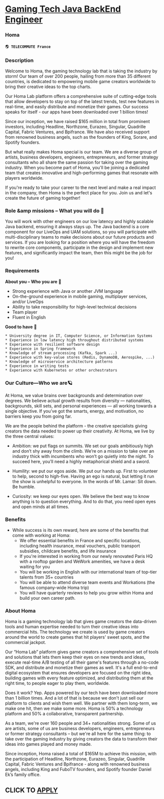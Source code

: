 # [Gaming Tech Java BackEnd Engineer](https://www.remotewlb.com/apply/gaming-tech-java-backend-engineer)  
### Homa  
#### `🌎 TELECOMMUTE France`  

### **Description**

Welcome to Homa, the gaming technology lab that is taking the industry by storm! Our team of over 200 people, hailing from more than 35 different countries, is dedicated to empowering mobile game creators worldwide to bring their creative ideas to the top charts.

Our Homa Lab platform offers a comprehensive suite of cutting-edge tools that allow developers to stay on top of the latest trends, test new features in real-time, and easily distribute and monetize their games. Our success speaks for itself - our apps have been downloaded over 1 billion times!

Since our inception, we have raised $165 million in total from prominent investors, including Headline, Northzone, Eurazeo, Singular, Quadrille Capital, Fabric Ventures, and Bpifrance. We have also received support from renowned business angels, such as the founders of King, Sorare, and Spotify founders.

But what really makes Homa special is our team. We are a diverse group of artists, business developers, engineers, entrepreneurs, and former strategy consultants who all share the same passion for taking over the gaming industry. When you become part of Homa, you'll be joining a dedicated team that creates innovative and high-performing games that resonate with players worldwide.

If you're ready to take your career to the next level and make a real impact in the company, then Homa is the perfect place for you. Join us and let's create the future of gaming together!

### Role &amp missions – What you will do 🚀

You will work with other engineers on our low latency and highly scalable Java backend, ensuring it always stays up. The Java backend is a core component for our LiveOps and UAM solutions, so you will participate with multi-disciplinary teams to make decisions about our future products and services. If you are looking for a position where you will have the freedom to rewrite core components, participate in the design and implement new features, and significantly impact the team, then this might be the job for you!

### **Requirements**

 **About you – Who you are** 🦄

  * Strong experience with Java or another JVM language
  * On-the-ground experience in mobile gaming, multiplayer services, and/or LiveOps
  * Ability to take responsibility for high-level technical decisions
  * Team player
  * Fluent in English

**Good to have** 💪

    * University degree in IT, Computer Science, or Information Systems
    * Experience in low latency high throughout distributed systems
    * Experience with resilient software design
    * Experience in Spring framework
    * Knowledge of stream processing (Kafka, Spark ...)
    * Experience with key-value stores (Redis, DynamoDB, Aerospike, ...)
    * Knowledge of microservice architecture patterns
    * Experience in writing tests
    * Experience with Kubernetes or other orchestrators

### Our Culture—Who we are🪐

At Homa, we value brains over backgrounds and determination over degrees. We believe actual growth results from diversity — nationalities, backgrounds, skill sets, and personal experiences — all working towards a single objective. If you’ve got the smarts, energy, and motivation, no barriers keep you from going far.

We are the people behind the platform - the creative specialists giving creators the data needed to power up their creativity. At Homa, we live by the three central values:

  * Ambition: we put flags on summits. We set our goals ambitiously high and don’t shy away from the climb. We’re on a mission to take over an industry thick with incumbents who won’t go quietly into the night. To succeed here, you’ll need a highly metaphorical shield and a sword.

  * Humility: we put our egos aside. We put our hands up. First to volunteer to help, second to high-five. Having an ego is natural, but letting it run the show is unhelpful to everyone. In the words of Mr. Lamar: Sit down. Be humble.
  * Curiosity: we keep our eyes open. We believe the best way to know anything is to question everything. And to do that, you need open eyes and open minds at all times.

### **Benefits**

  * While success is its own reward, here are some of the benefits that come with working at Homa:
    * We offer essential benefits in France and specific locations, including health insurance, meal vouchers, public transport subsidies, childcare benefits, and life insurance
    * If you're interested in working from our newly renovated Paris HQ with a rooftop garden and WeWork amenities, we have a desk waiting for you
    * You will be working in English with our international team of top-tier talents from 35+ countries
    * You will be able to attend diverse team events and Workations (the famous company-wide Homa trip)
    * You will have quarterly reviews to help you grow within Homa and build your own career path.

### **About Homa**

Homa is a gaming technology lab that gives game creators the data-driven tools and human expertise needed to turn their creative ideas into commercial hits. The technology we create is used by game creators around the world to create games that hit players' sweet spots, and the commercial jackpot.

Our “Homa Lab” platform gives game creators a comprehensive set of tools and solutions that lets them keep their eyes on new trends and ideas, execute real-time A/B testing of all their game's features through a no-code SDK, and distribute and monetize their games as well. It's a full end-to-end digital ecosystem that ensures developers are focused on the right idea, building games with every feature optimized, and distributing them at the right time, to people eager to play them, worldwide.

Does it work? Yep. Apps powered by our tech have been downloaded more than 1 billion times. And a lot of that is because we don't just sell our platform to clients and wish them well. We partner with them long-term, we make one hit, then we make some more. Homa is 50% a technology platform and 50% a collaborative, transparent partnership.

As a team, we're over 160 people and 34+ nationalities strong. Some of us are artists, some of us are business developers, engineers, entrepreneurs or former strategy consultants – but we're all here for the same thing: to take over the gaming industry by giving creators the data to transform their ideas into games played and money made.

  
Since inception, Homa raised a total of $165M to achieve this mission, with the participation of Headline, Northzone, Eurazeo, Singular, Quadrille Capital, Fabric Ventures and Bpifrance - along with renowned business angels, including King and FuboTV founders, and Spotify founder Daniel Ek’s family office.

  
## CLICK TO [APPLY](https://www.remotewlb.com/apply/gaming-tech-java-backend-engineer)

